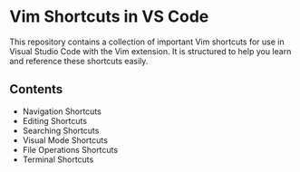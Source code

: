 # Vim Shortcuts in VS Code

This repository contains a collection of important Vim shortcuts for use in Visual Studio Code with the Vim extension. It is structured to help you learn and reference these shortcuts easily.

## Contents

- Navigation Shortcuts
- Editing Shortcuts
- Searching Shortcuts
- Visual Mode Shortcuts
- File Operations Shortcuts
- Terminal Shortcuts
